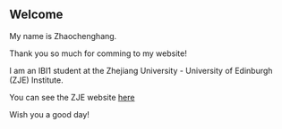 ## Welcome 

My name is Zhaochenghang. 

Thank you so much for comming to my website!

I am an IBI1 student at the Zhejiang University - University of Edinburgh (ZJE) Institute.

You can see the ZJE website [here](https://zje.zju.edu.cn/zje/main.htm) 

Wish you a good day!
